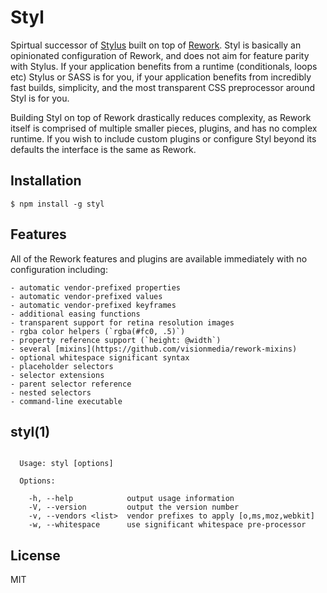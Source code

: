 
# Styl

  Spirtual successor of [Stylus](https://github.com/LearnBoost/stylus) built on top of [Rework](https://github.com/visionmedia/rework). Styl is basically an opinionated configuration of Rework, and does not aim for feature parity
  with Stylus. If your application benefits from a runtime (conditionals, loops etc) Stylus or SASS is for you, if your application benefits from
  incredibly fast builds, simplicity, and the most transparent CSS preprocessor around Styl is for you.

  Building Styl on top of Rework drastically reduces complexity, as Rework itself is comprised of multiple smaller pieces, plugins, and has no complex runtime. If you wish to include custom plugins or configure Styl beyond its defaults the interface is the same as Rework.

## Installation

```
$ npm install -g styl
```

## Features

  All of the Rework features and plugins are available immediately with no configuration including:

    - automatic vendor-prefixed properties
    - automatic vendor-prefixed values
    - automatic vendor-prefixed keyframes
    - additional easing functions
    - transparent support for retina resolution images
    - rgba color helpers (`rgba(#fc0, .5)`)
    - property reference support (`height: @width`)
    - several [mixins](https://github.com/visionmedia/rework-mixins)
    - optional whitespace significant syntax
    - placeholder selectors
    - selector extensions
    - parent selector reference
    - nested selectors
    - command-line executable

## styl(1)

```

  Usage: styl [options]

  Options:

    -h, --help            output usage information
    -V, --version         output the version number
    -v, --vendors <list>  vendor prefixes to apply [o,ms,moz,webkit]
    -w, --whitespace      use significant whitespace pre-processor

```

## License

  MIT
